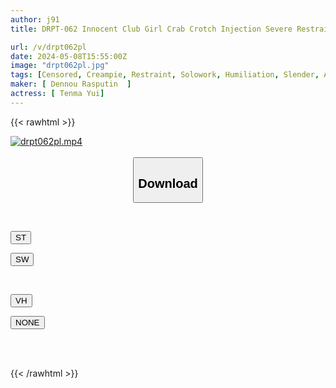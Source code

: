 ```yaml
---
author: j91
title: DRPT-062 Innocent Club Girl Crab Crotch Injection Severe Restraint Orgasm Chiropractic Yui Tenma

url: /v/drpt062pl
date: 2024-05-08T15:55:00Z
image: "drpt062pl.jpg"
tags: [Censored, Creampie, Restraint, Solowork, Humiliation, Slender, Athlete	]
maker: [ Dennou Rasputin  ]
actress: [ Tenma Yui]
---
```



{{< rawhtml >}}

<div class="video" data-videoid="q8rx7P04eoTa6w">
    <a href="javascript:;">
        <img src="/v/drpt062pl/drpt062pl.jpg" width="WIDTH" height="HEIGHT" alt="drpt062pl.mp4" loading="lazy">
    </a>
</div>

<script type="text/javascript" src="https://j91.asia/asset/on-demand-st.js"></script>

<br>
  <link rel="stylesheet" href="https://j91.asia/asset/bs5.css">
  
  <center>
  <button class="btn btn-primary" type="button" data-bs-toggle="collapse" data-bs-target=".multi-collapse" aria-expanded="false" aria-controls="multiCollapseExample1 multiCollapseExample2"><h2>Download</h2></button></center>
</p>
<div class="row">
  <div class="col">
    <div class="collapse multi-collapse" id="multiCollapseExample1">
      <div class="card card-body">
	      	      <br>
<div class="buttons">  
<p><a href="https://streamtape.to/v/q8rx7P04eoTa6w" target="_blank"><button class="btn-hover color-3"><i class="fa fa-download"></i> ST</button></a></p>
<p><a href="https://asnwish.com/91iv5rm60qmp" target="_blank"><button class="btn-hover color-2"><i class="fa fa-download"></i> SW</button></a></p></div>
    </div>
  </div>
</div>
  <div class="col">
    <div class="collapse multi-collapse" id="multiCollapseExample2">
      <div class="card card-body">
	      <br>
<div class="buttons">
<p><a href="https://vidhidevip.com/file/e8h2krbsc5ok"><button class="btn-hover color-8"><i class="fa fa-download"></i> VH</button></a></p>
<p><a href="javascript:;"><button class="btn-hover color-9"><i class="fa fa-download"></i> NONE</button></a></p></div>
<br><br>
      </div>
    </div>
  </div>
</div>

{{< /rawhtml >}}